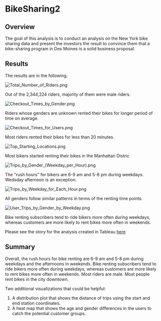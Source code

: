 # BikeSharing2

## Overview 

The goal of this analysis is to conduct an analysis on the New York bike sharing data and present the investors the result to convince them that a bike-sharing program in Des Moines is a solid business proposal.

## Results

The results are in the following.

![Total_Number_of_Riders.png](Images/Total_Number_of_Riders.png)

Out of the 2,344,224 riders, majority of them were male riders.

![Checkout_Times_by_Gender.png](Images/Checkout_Times_by_Gender.png)

Riders whose genders are unknown rented their bikes for longer period of time on average.

![Checkout_Times_for_Users.png](Images/Checkout_Times_for_Users.png)

Most riders rented their bikes for less than 20 minutes.

![Top_Starting_Locations.png](Images/Top_Starting_Locations.png)

Most bikers started renting their bikes in the Manhattan Distric

![Trips_by_Gender_(Weekday_per_Hour).png](Images/Trips_by_Gender_(Weekday_per_Hour).png)

The "rush hours" for bikers are 6-9 am and 5-8 pm during weekdays. Wedsday afternoon is an exception.

![Trips_by_Weekday_for_Each_Hour.png](Images/Trips_by_Weekday_for_Each_Hour.png)

All genders follow similar patterns in terms of the renting time points.

![User_Trips_by_Gender_by_Weekday.png](Images/User_Trips_by_Gender_by_Weekday.png)

Bike renting subscribers tend to ride bikers more often during weekdays, whereas customers are more likely to rent bikes more often in weekends.

Please see the story for the analysis created in Tableau [here](https://public.tableau.com/profile/changsong.yang#!/vizhome/CitiBikeChallenge_16172487475410/Story1?publish=yes)

## Summary

Overall, the rush hours for bike renting are 6-9 am and 5-8 pm during weekdays and the afternoons in weekends. Bike renting subscribers tend to ride bikers more often during weekdays, whereas customers are more likely to rent bikes more often in weekends. Most riders are male. Most people rent bikes in the city downtown. 

Two additional visualizations that could be helpful:

1. A distribution plot that shows the distance of trips using the start and end station coordinates.
2. A heat map that shows the age and gender differences in the users to catch the potential customer groups.
